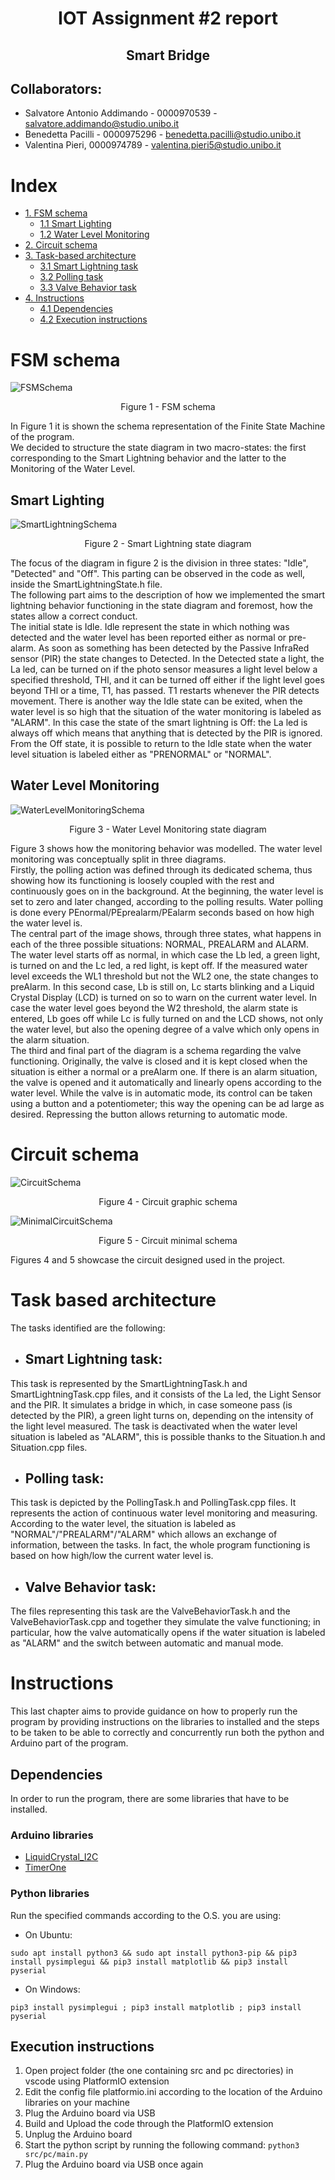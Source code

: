 # <div align=center> IOT Assignment #2 report</div>
## <div align = center> Smart Bridge</div>
## Collaborators:
- Salvatore Antonio Addimando - 0000970539 - salvatore.addimando@studio.unibo.it
- Benedetta Pacilli - 0000975296 - benedetta.pacilli@studio.unibo.it
- Valentina Pieri, 0000974789 - valentina.pieri5@studio.unibo.it

<div style="page-break-after: always;"></div>

# Index

- [1. FSM schema](#fsm-schema)
	- [1.1 Smart Lighting](#smart-lightning)
	- [1.2 Water Level Monitoring](#water-level-monitoring)
- [2. Circuit schema](#circuit-schema)
- [3. Task-based architecture](#task-based-architecture)
	- [3.1 Smart Lightning task](#smart-lightning-task)
	- [3.2 Polling task](#polling-task)
	- [3.3 Valve Behavior task](#valve-behavior-task)
- [4. Instructions](#instructions)
	- [4.1 Dependencies](#dependencies)
	- [4.2 Execution instructions](#execution-instructions)

<div style="page-break-after: always;"></div>

# FSM schema
![FSMSchema](resources/FSMschema.jpg)
<figcaption align = "center">Figure 1 - FSM schema</figcaption>

In Figure 1 it is shown the schema representation of the Finite State Machine of the program.</br> We decided to structure the state diagram in two macro-states: the first corresponding to the Smart Lightning behavior and the latter to the Monitoring of the Water Level.</br> 

<div style="page-break-after: always;"></div>

## Smart Lighting
![SmartLightningSchema](resources/SmartLightningSchema.jpg)
<figcaption align = "center">Figure 2 - Smart Lightning state diagram</figcaption>

The focus of the diagram in figure 2 is the division in three states: "Idle", "Detected" and "Off".
This parting can be observed in the code as well, inside the SmartLightningState.h file.</br> The following part aims to the description of how we implemented the smart lightning behavior functioning in the state diagram and foremost, how the states allow a correct conduct.</br> The initial state is Idle. Idle represent the state in which nothing was detected and the water level has been reported either as normal or pre-alarm. As soon as something has been detected by the Passive InfraRed sensor (PIR) the state changes to Detected. In the Detected state a light, the La led, can be turned on if the photo sensor measures a light level below a specified threshold, THl, and it can be turned off either if the light level goes beyond THl or a time, T1, has passed. T1 restarts whenever the PIR detects movement. There is another way the Idle state can be exited, when the water level is so high that the situation of the water monitoring is labeled as "ALARM". In this case the state of the smart lightning is Off: the La led is always off which means that anything that is detected by the PIR is ignored. From the Off state, it is possible to return to the Idle state when the water level situation is labeled either as "PRENORMAL" or "NORMAL".

<div style="page-break-after: always;"></div>

## Water Level Monitoring

![WaterLevelMonitoringSchema](WaterLevelMonitoringSchema.jpg)

<figcaption align = "center">Figure 3 - Water Level Monitoring state diagram</figcaption>

Figure 3 shows how the monitoring behavior was modelled. The water level monitoring was conceptually split in three diagrams.</br> Firstly, the polling action was defined through its dedicated schema, thus showing how its functioning is loosely coupled with the rest and continuously goes on in the background. At the beginning, the water level is set to zero and later changed, according to the polling results. Water polling is done every PEnormal/PEprealarm/PEalarm seconds based on how high the water level is.</br> The central part of the image shows, through three states, what happens in each of the three possible situations: NORMAL, PREALARM and ALARM. The water level starts off as normal, in which case the Lb led, a green light, is turned on and the Lc led, a red light, is kept off. If the measured water level exceeds the WL1 threshold but not the WL2 one, the state changes to preAlarm. In this second case, Lb is still on, Lc starts blinking and a Liquid Crystal Display (LCD) is turned on so to warn on the current water level. In case the water level goes beyond the W2 threshold, the alarm state is entered, Lb goes off while Lc is fully turned on and the LCD shows, not only the water level, but also the opening degree of a valve which only opens in the alarm situation.</br> The third and final part of the diagram is a schema regarding the valve functioning.  Originally, the valve is closed and it is kept closed when the situation is either a normal or a preAlarm one. If there is an alarm situation, the valve is opened and it automatically and linearly opens according to the water level. While the valve is in automatic mode, its control can be taken using a button and a potentiometer; this way the opening can be ad large as desired.  Repressing the button allows returning to automatic mode. 

<div style="page-break-after: always;"></div>

# Circuit schema
![CircuitSchema](CircuitSchema.png)
<figcaption align = "center">Figure 4 - Circuit graphic schema</figcaption>

![MinimalCircuitSchema](MinimalSchema.png)
<figcaption align = "center">Figure 5 - Circuit minimal schema</figcaption>

Figures 4 and 5 showcase the circuit designed used in the project.

<div style="page-break-after: always;"></div>

# Task based architecture

The tasks identified are the following:
- ## Smart Lightning task:
This task is represented by the SmartLightningTask.h and SmartLightningTask.cpp files, and it consists of the La led, the Light Sensor and the PIR. It simulates a bridge in which, in case someone pass (is detected by the PIR), a green light turns on, depending on the intensity of the light level measured. The task is deactivated when the water level situation is labeled as "ALARM", this is possible thanks to the Situation.h and Situation.cpp files.
- ## Polling task: 
This task is depicted by the PollingTask.h and PollingTask.cpp files. It represents the action of continuous water level monitoring and measuring. According to the water level, the situation is labeled as "NORMAL"/"PREALARM"/"ALARM" which allows an exchange of information, between the tasks. In fact, the whole program functioning is based on how high/low the current water level is.
- ## Valve Behavior task:
The files representing this task are the ValveBehaviorTask.h and the ValveBehaviorTask.cpp and together they simulate the valve functioning; in particular, how the valve automatically opens if the water situation is labeled as "ALARM" and the switch between automatic and manual mode.

<div style="page-break-after: always;"></div>

# Instructions
This last chapter aims to provide guidance on how to properly run the program by providing instructions on the libraries to installed and the steps to be taken to be able to correctly and concurrently run both the python and Arduino part of the program.

## Dependencies
In order to run the program, there are some libraries that have to be installed.

### Arduino libraries
- [LiquidCrystal_I2C](https://github.com/johnrickman/LiquidCrystal_I2C)
- [TimerOne](https://github.com/PaulStoffregen/TimerOne)
### Python libraries
Run the specified commands according to the O.S. you are using:
- On Ubuntu:
```
sudo apt install python3 && sudo apt install python3-pip && pip3 install pysimplegui && pip3 install matplotlib && pip3 install pyserial
```
- On Windows: 
```
pip3 install pysimplegui ; pip3 install matplotlib ; pip3 install pyserial
```

## Execution instructions

1. Open project folder (the one containing src and pc directories) in vscode using PlatformIO extension
2. Edit the config file platformio.ini according to the location of the Arduino libraries on your machine
3. Plug the Arduino board via USB
4. Build and Upload the code through the PlatformIO extension
5. Unplug the Arduino board
6. Start the python script by running the following command:
```python3 src/pc/main.py```
7. Plug the Arduino board via USB once again